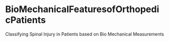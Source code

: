 # BioMechanicalFeaturesofOrthopedicPatients
Classifying Spinal Injury in Patients based on Bio Mechanical Measurements
